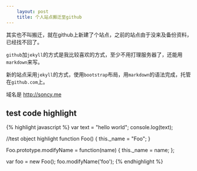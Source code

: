 ```yaml
---
    layout: post
    title: 个人站点搬迁至github
---
```


其实也不叫搬迁，就在github上新建了个站点，之前的站点由于没来及备份资料，已经找不回了。

`github`加`jekyll`的方式是我比较喜欢的方式，至少不用打理服务器了，还能用`markdown`来写。

新的站点采用`jekyll`的方式，使用`bootstrap`布局，用`markdown`的语法完成，托管在`github.com`上。

域名是 <http://soncy.me>

## test code highlight

{% highlight javascript %}
var text = "hello world";
console.log(text);

//test object highlight
function Foo() {
	this._name = "Foo";
}

Foo.prototype.modifyName = function(name) {
	this._name = name;
};

var foo = new Foo();
foo.modifyName('foo');
{% endhighlight %}